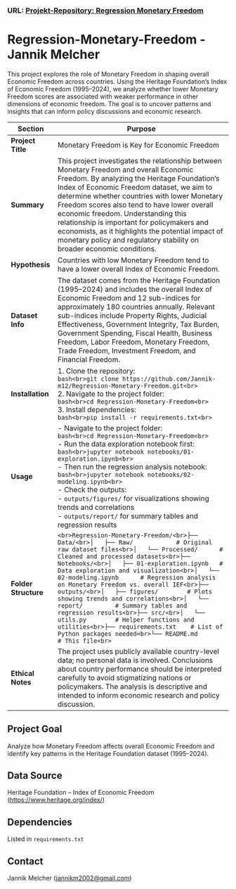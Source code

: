 ### URL: [Projekt-Repository: Regression Monetary Freedom](https://github.com/Jannik-m12/Regression-Monetary-Freedom)

# Regression-Monetary-Freedom - Jannik Melcher

This project explores the role of Monetary Freedom in shaping overall Economic Freedom across countries. Using the Heritage Foundation’s Index of Economic Freedom (1995–2024), we analyze whether lower Monetary Freedom scores are associated with weaker performance in other dimensions of economic freedom. The goal is to uncover patterns and insights that can inform policy discussions and economic research.

| **Section** | **Purpose** |
| --- | --- |
| **Project Title** | Monetary Freedom is Key for Economic Freedom |
| **Summary** | This project investigates the relationship between Monetary Freedom and overall Economic Freedom. By analyzing the Heritage Foundation’s Index of Economic Freedom dataset, we aim to determine whether countries with lower Monetary Freedom scores also tend to have lower overall economic freedom. Understanding this relationship is important for policymakers and economists, as it highlights the potential impact of monetary policy and regulatory stability on broader economic conditions. |
| **Hypothesis** | Countries with low Monetary Freedom tend to have a lower overall Index of Economic Freedom. |
| **Dataset Info** | The dataset comes from the Heritage Foundation (1995–2024) and includes the overall Index of Economic Freedom and 12 sub-indices for approximately 180 countries annually. Relevant sub-indices include Property Rights, Judicial Effectiveness, Government Integrity, Tax Burden, Government Spending, Fiscal Health, Business Freedom, Labor Freedom, Monetary Freedom, Trade Freedom, Investment Freedom, and Financial Freedom. |
| **Installation** | 1. Clone the repository: <br>```bash<br>git clone https://github.com/Jannik-m12/Regression-Monetary-Freedom.git<br>```<br>2. Navigate to the project folder: <br>```bash<br>cd Regression-Monetary-Freedom<br>```<br>3. Install dependencies: <br>```bash<br>pip install -r requirements.txt<br>``` |
| **Usage** | - Navigate to the project folder: <br>```bash<br>cd Regression-Monetary-Freedom<br>```<br>- Run the data exploration notebook first: <br>```bash<br>jupyter notebook notebooks/01-exploration.ipynb<br>```<br>- Then run the regression analysis notebook: <br>```bash<br>jupyter notebook notebooks/02-modeling.ipynb<br>```<br>- Check the outputs:<br>  - `outputs/figures/` for visualizations showing trends and correlations<br>  - `outputs/report/` for summary tables and regression results |
| **Folder Structure** | ```<br>Regression-Monetary-Freedom/<br>├── Data/<br>│   ├── Raw/            # Original raw dataset files<br>│   └── Processed/      # Cleaned and processed datasets<br>├── Notebooks/<br>│   ├── 01-exploration.ipynb   # Data exploration and visualization<br>│   └── 02-modeling.ipynb      # Regression analysis on Monetary Freedom vs. overall IEF<br>├── outputs/<br>│   ├── figures/        # Plots showing trends and correlations<br>│   └── report/         # Summary tables and regression results<br>├── src/<br>│   └── utils.py        # Helper functions and utilities<br>├── requirements.txt    # List of Python packages needed<br>└── README.md           # This file<br>``` |
| **Ethical Notes** | The project uses publicly available country-level data; no personal data is involved. Conclusions about country performance should be interpreted carefully to avoid stigmatizing nations or policymakers. The analysis is descriptive and intended to inform economic research and policy discussion. |


## Project Goal
Analyze how Monetary Freedom affects overall Economic Freedom and identify key patterns in the Heritage Foundation dataset (1995–2024).

## Data Source
Heritage Foundation – Index of Economic Freedom (https://www.heritage.org/index/)

## Dependencies
Listed in `requirements.txt`

## Contact
Jannik Melcher (jannikm2002@gmail.com)

